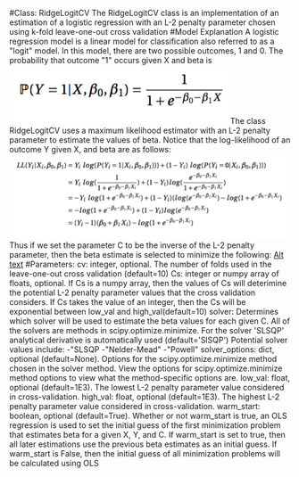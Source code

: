 #Class: RidgeLogitCV
The RidgeLogitCV class is an implementation of an estimation of a logistic regression with an L-2 penalty parameter chosen using k-fold leave-one-out cross validation
#Model Explanation
A logistic regression model is a linear model for classification also referred to as a "logit" model. In this model, there are two possible outcomes, 1 and 0. The probability that outcome "1" occurs given X and beta is ![Alt text](Logit_Generating.png?raw=true "Logit Model")
The class RidgeLogitCV uses a maximum likelihood estimator with an L-2 penalty parameter to estimate the values of beta. Notice that the log-likelihood of an outcome Y given X, and beta are as follows:
![Alt text](Logit_LL_Deriv.png?raw=true "LLV")
Thus if we set the parameter C to be the inverse of the L-2 penalty parameter, then the beta estimate is selected to minimize the following:
[Alt text](RidgeLogitMinimize.png?raw=true "RidgeLogit Minimization")
#Parameters:
	cv: integer, optional. The number of folds used in the leave-one-out cross validation (default=10)
	Cs: integer or numpy array of floats, optional. If Cs is a numpy array, then the values of Cs will deterimine 
		the potential L-2 penalty parameter values that the cross validation considers. If Cs takes the value of an
		integer, then the Cs will be exponential between low_val and high_val(default=10)
	solver: Determines which solver will be used to estimate the beta values for each given C. All of the solvers
		are methods in scipy.optimize.minimize. For the solver 'SLSQP' analytical derivative is automatically used    (default='SlSQP')
		Potential solver values include:
			-"SLSQP
			-"Nelder-Mead"
			-"Powell"
	solver_options: dict, optional (default=None). Options for the scipy.optimize.minimize method chosen in the solver method.
		View the options for scipy.optimize.minimize method options to view what the method-specific options are.
	low_val: float, optional (default=1E3). The lowest L-2 penalty parameter value considered in cross-validation.
	high_val: float, optional (default=1E3). The  highest L-2 penalty parameter value considered in cross-validation.
	warm_start: boolean, optional (default=True). Whether or not warm_start is true, an OLS regression is used to set
		the initial guess of the first minimization problem that estimates beta for a given X, Y, and C. If warm_start
		is set to true, then all later estimations use the previous beta estimates as an initial guess. If warm_start is
		False, then the initial guess of all minimization problems will be calculated using OLS


